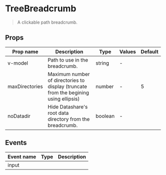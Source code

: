 # TreeBreadcrumb

> A clickable path breadcrumb.

## Props

| Prop name      | Description                                                                          | Type    | Values | Default |
| -------------- | ------------------------------------------------------------------------------------ | ------- | ------ | ------- |
| v-model        | Path to use in the breadcrumb.                                                       | string  | -      |         |
| maxDirectories | Maximum number of directories to display (truncate from the begining using ellipsis) | number  | -      | 5       |
| noDatadir      | Hide Datashare's root data directory from the breadcrumb.                            | boolean | -      |         |

## Events

| Event name | Type | Description |
| ---------- | ---- | ----------- |
| input      |      |

